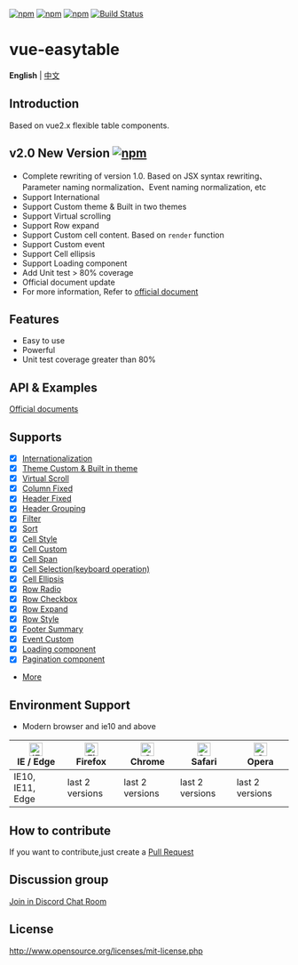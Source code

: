 [![npm](https://img.shields.io/badge/chat-on%20discord-7289da.svg)](https://discord.gg/gBm3k6r)
[![npm](https://img.shields.io/npm/v/vue-easytable.svg)](https://www.npmjs.com/package/vue-easytable)
[![npm](https://img.shields.io/npm/l/vue-easytable.svg?maxAge=2592000)](http://www.opensource.org/licenses/mit-license.php)
[![Build Status](https://travis-ci.com/huangshuwei/vue-easytable.svg?branch=master)](https://travis-ci.com/huangshuwei/vue-easytable)

# vue-easytable

**English** | [中文](./README-CN.md)

## Introduction 

Based on vue2.x flexible table components.

## v2.0 New Version  [![npm](https://img.shields.io/npm/v/vue-easytable.svg)](https://www.npmjs.com/package/vue-easytable)

- Complete rewriting of version 1.0. Based on JSX syntax rewriting、Parameter naming normalization、Event naming normalization, etc
- Support International
- Support Custom theme & Built in two themes
- Support Virtual scrolling
- Support Row expand
- Support Custom cell content. Based on `render` function
- Support Custom event
- Support Cell ellipsis
- Support Loading component
- Add Unit test > 80% coverage
- Official document update
- For more information, Refer to [official document ](http://doc.huangsw.com/vue-easytable/#/en/doc/intro)

## Features

- Easy to use
- Powerful
- Unit test coverage greater than 80%

## API & Examples

[Official documents](http://doc.huangsw.com/vue-easytable)

## Supports

- [x] [Internationalization](http://doc.huangsw.com/vue-easytable/#/zh/doc/locale)
- [x] [Theme Custom & Built in theme](http://doc.huangsw.com/vue-easytable/#/zh/doc/theme)
- [x] [Virtual Scroll](http://doc.huangsw.com/vue-easytable/#/zh/doc/table/virtual-scroll)
- [x] [Column Fixed](http://doc.huangsw.com/vue-easytable/#/zh/doc/table/column-fixed)
- [x] [Header Fixed](http://doc.huangsw.com/vue-easytable/#/zh/doc/table/header-fixed)
- [x] [Header Grouping](http://doc.huangsw.com/vue-easytable/#/zh/doc/table/header-grouping)
- [x] [Filter](http://doc.huangsw.com/vue-easytable/#/zh/doc/table/header-filter)
- [x] [Sort](http://doc.huangsw.com/vue-easytable/#/zh/doc/table/header-sort)
- [x] [Cell Style](http://doc.huangsw.com/vue-easytable/#/zh/doc/table/cell-style)
- [x] [Cell Custom](http://doc.huangsw.com/vue-easytable/#/zh/doc/table/cell-custom)
- [x] [Cell Span](http://doc.huangsw.com/vue-easytable/#/zh/doc/table/cell-span)
- [x] [Cell Selection(keyboard operation)](http://doc.huangsw.com/vue-easytable/#/zh/doc/table/cell-selection)
- [x] [Cell Ellipsis](http://doc.huangsw.com/vue-easytable/#/zh/doc/table/cell-ellipsis)
- [x] [Row Radio](http://doc.huangsw.com/vue-easytable/#/zh/doc/table/row-radio)
- [x] [Row Checkbox](http://doc.huangsw.com/vue-easytable/#/zh/doc/table/row-checkbox)
- [x] [Row Expand](http://doc.huangsw.com/vue-easytable/#/zh/doc/table/row-expand)
- [x] [Row Style](http://doc.huangsw.com/vue-easytable/#/zh/doc/table/row-style)
- [x] [Footer Summary](http://doc.huangsw.com/vue-easytable/#/zh/doc/table/footer-summary)
- [x] [Event Custom](http://doc.huangsw.com/vue-easytable/#/zh/doc/table/event-custom)
- [x] [Loading component](http://doc.huangsw.com/vue-easytable/#/zh/doc/base/loading)
- [x] [Pagination component](http://doc.huangsw.com/vue-easytable/#/zh/doc/base/pagination)
- [More](http://doc.huangsw.com/vue-easytable)

## Environment Support

- Modern browser and ie10 and above

| [<img src="https://raw.githubusercontent.com/alrra/browser-logos/master/src/edge/edge_48x48.png" alt="IE / Edge" width="24px" height="24px" />](http://godban.github.io/browsers-support-badges/)</br>IE / Edge | [<img src="https://raw.githubusercontent.com/alrra/browser-logos/master/src/firefox/firefox_48x48.png" alt="Firefox" width="24px" height="24px" />](http://godban.github.io/browsers-support-badges/)</br>Firefox | [<img src="https://raw.githubusercontent.com/alrra/browser-logos/master/src/chrome/chrome_48x48.png" alt="Chrome" width="24px" height="24px" />](http://godban.github.io/browsers-support-badges/)</br>Chrome | [<img src="https://raw.githubusercontent.com/alrra/browser-logos/master/src/safari/safari_48x48.png" alt="Safari" width="24px" height="24px" />](http://godban.github.io/browsers-support-badges/)</br>Safari | [<img src="https://raw.githubusercontent.com/alrra/browser-logos/master/src/opera/opera_48x48.png" alt="Opera" width="24px" height="24px" />](http://godban.github.io/browsers-support-badges/)</br>Opera |
| --------------------------------------------------------------------------------------------------------------------------------------------------------------------------------------------------------------- | ----------------------------------------------------------------------------------------------------------------------------------------------------------------------------------------------------------------- | ------------------------------------------------------------------------------------------------------------------------------------------------------------------------------------------------------------- | ------------------------------------------------------------------------------------------------------------------------------------------------------------------------------------------------------------- | --------------------------------------------------------------------------------------------------------------------------------------------------------------------------------------------------------- |
| IE10, IE11, Edge                                                                                                                                                                                                | last 2 versions                                                                                                                                                                                                   | last 2 versions                                                                                                                                                                                               | last 2 versions                                                                                                                                                                                               | last 2 versions                                                                                                                                                                                           |

## How to contribute

If you want to contribute,just create a [Pull Request](https://github.com/huangshuwei/vue-easytable/pulls)

## Discussion group

[Join in Discord Chat Room](https://discord.gg/gBm3k6r)

## License

http://www.opensource.org/licenses/mit-license.php
